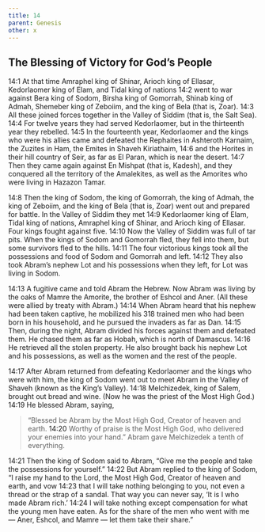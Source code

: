 ```yaml
---
title: 14
parent: Genesis
other: x
---
```


## The Blessing of Victory for God’s People

<a name="14:1">14:1</a> At that time Amraphel king of Shinar, Arioch king of Ellasar, Kedorlaomer king of Elam, and Tidal king of nations <a name="14:2">14:2</a> went to war against Bera king of Sodom, Birsha king of Gomorrah, Shinab king of Admah, Shemeber king of Zeboiim, and the king of Bela (that is, Zoar). <a name="14:3">14:3</a> All these joined forces together in the Valley of Siddim (that is, the Salt Sea). <a name="14:4">14:4</a> For twelve years they had served Kedorlaomer, but in the thirteenth year they rebelled. <a name="14:5">14:5</a> In the fourteenth year, Kedorlaomer and the kings who were his allies came and defeated the Rephaites in Ashteroth Karnaim, the Zuzites in Ham, the Emites in Shaveh Kiriathaim, <a name="14:6">14:6</a> and the Horites in their hill country of Seir, as far as El Paran, which is near the desert. <a name="14:7">14:7</a> Then they came again against En Mishpat (that is, Kadesh), and they conquered all the territory of the Amalekites, as well as the Amorites who were living in Hazazon Tamar.

<a name="14:8">14:8</a> Then the king of Sodom, the king of Gomorrah, the king of Admah, the king of Zeboiim, and the king of Bela (that is, Zoar) went out and prepared for battle. In the Valley of Siddim they met <a name="14:9">14:9</a> Kedorlaomer king of Elam, Tidal king of nations, Amraphel king of Shinar, and Arioch king of Ellasar. Four kings fought against five. <a name="14:10">14:10</a> Now the Valley of Siddim was full of tar pits. When the kings of Sodom and Gomorrah fled, they fell into them, but some survivors fled to the hills. <a name="14:11">14:11</a> The four victorious kings took all the possessions and food of Sodom and Gomorrah and left. <a name="14:12">14:12</a> They also took Abram’s nephew Lot and his possessions when they left, for Lot was living in Sodom.

<a name="14:13">14:13</a> A fugitive came and told Abram the Hebrew. Now Abram was living by the oaks of Mamre the Amorite, the brother of Eshcol and Aner. (All these were allied by treaty with Abram.) <a name="14:14">14:14</a> When Abram heard that his nephew had been taken captive, he mobilized his 318 trained men who had been born in his household, and he pursued the invaders as far as Dan. <a name="14:15">14:15</a> Then, during the night, Abram divided his forces against them and defeated them. He chased them as far as Hobah, which is north of Damascus. <a name="14:16">14:16</a> He retrieved all the stolen property. He also brought back his nephew Lot and his possessions, as well as the women and the rest of the people.

<a name="14:17">14:17</a> After Abram returned from defeating Kedorlaomer and the kings who were with him, the king of Sodom went out to meet Abram in the Valley of Shaveh (known as the King’s Valley). <a name="14:18">14:18</a> Melchizedek, king of Salem, brought out bread and wine. (Now he was the priest of the Most High God.) <a name="14:19">14:19</a> He blessed Abram, saying,

> “Blessed be Abram by the Most High God,
> Creator of heaven and earth.
> <a name="14:20">14:20</a> Worthy of praise is the Most High God,
> who delivered your enemies into your hand.”
> Abram gave Melchizedek a tenth of everything.

<a name="14:21">14:21</a> Then the king of Sodom said to Abram, “Give me the people and take the possessions for yourself.” <a name="14:22">14:22</a> But Abram replied to the king of Sodom, “I raise my hand to the Lord, the Most High God, Creator of heaven and earth, and vow <a name="14:23">14:23</a> that I will take nothing belonging to you, not even a thread or the strap of a sandal. That way you can never say, ‘It is I who made Abram rich.’ <a name="14:24">14:24</a> I will take nothing except compensation for what the young men have eaten. As for the share of the men who went with me — Aner, Eshcol, and Mamre — let them take their share.”

